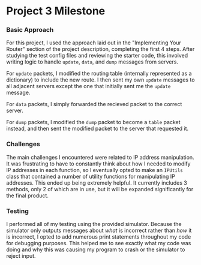 # Project 3 Milestone
### Basic Approach
For this project, I used the approach laid out in the "Implementing Your Router" section of the project description, completing the first 4 steps. After studying the test config files and reviewing the starter code, this involved writing logic to handle `update`, `data`, and `dump` messages from servers.

For `update` packets, I modified the routing table (internally represented as a dictionary) to include the new route. I then sent my own `update` messages to all adjacent servers except the one that initially sent me the `update` message.

For `data` packets, I simply forwarded the recieved packet to the correct server.

For `dump` packets, I modified the `dump` packet to become a `table` packet instead, and then sent the modified packet to the server that requested it.

### Challenges
The main challenges I encountered were related to IP address manipulation. It was frustrating to have to constantly think about how I needed to modify IP addresses in each function, so I eventually opted to make an `IPUtils` class that contained a number of utility functions for manipulating IP addresses. This ended up being extremely helpful. It currently includes 3 methods, only 2 of which are in use, but it will be expanded significantly for the final product.

### Testing
I performed all of my testing using the provided simulator. Because the simulator only outputs messages about *what* is incorrect rather than *how* it is incorrect, I opted to add numerous print statements throughout my code for debugging purposes. This helped me to see exactly what my code was doing and why this was causing my program to crash or the simulator to reject input.